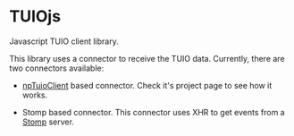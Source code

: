 TUIOjs
======

Javascript TUIO client library.

This library uses a connector to receive the TUIO data. Currently,
there are two connectors available:

* [npTuioClient](http://github.com/fajran/npTuioClient) based
  connector. Check it's project page to see how it works.

* Stomp based connector. This connector uses XHR to get events from a
  [Stomp](http://stomp.codehaus.org/) server.


